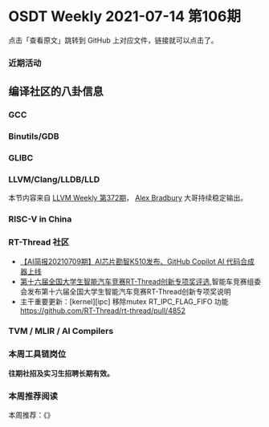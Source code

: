 # OSDT Weekly 2021-07-14 第106期

点击「查看原文」跳转到 GitHub 上对应文件，链接就可以点击了。

### 近期活动

## 编译社区的八卦信息

### GCC

### Binutils/GDB

### GLIBC

### LLVM/Clang/LLDB/LLD

本节内容来自 [LLVM Weekly 第372期](http://llvmweekly.org/issue/372)，
[Alex Bradbury](https://www.linkedin.com/in/alex-bradbury/) 大哥持续稳定输出。

### RISC-V in China

### RT-Thread 社区

- [【AI简报20210709期】AI芯片勘智K510发布、GitHub Copilot AI 代码合成器上线](https://mp.weixin.qq.com/s/YLeq6VTnKxn25UFw6fEt3w)
- [第十六届全国大学生智能汽车竞赛RT-Thread创新专项奖评选](https://mp.weixin.qq.com/s/6kRtlYB-cnIKoS2WtnX1fw),智能车竞赛组委会发布第十六届全国大学生智能汽车竞赛RT-Thread创新专项奖说明
- 主干重要更新：[kernel][ipc] 移除mutex RT_IPC_FLAG_FIFO 功能 https://github.com/RT-Thread/rt-thread/pull/4852

### TVM / MLIR / AI Compilers

### 本周工具链岗位

**往期社招及实习生招聘长期有效。**

### 本周推荐阅读

本周推荐：《》
